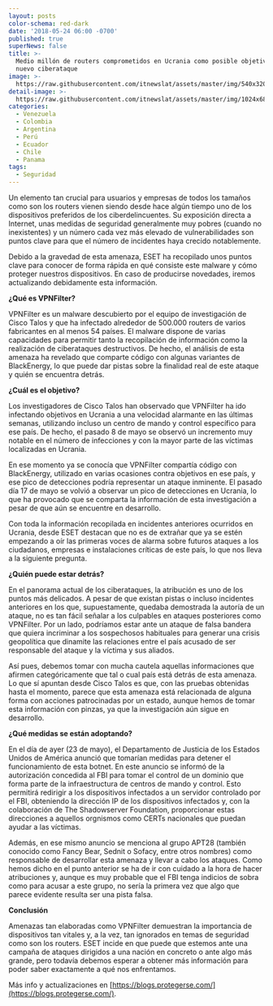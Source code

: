 ```yaml
---
layout: posts
color-schema: red-dark
date: '2018-05-24 06:00 -0700'
published: true
superNews: false
title: >-
  Medio millón de routers comprometidos en Ucrania como posible objetivo de un
  nuevo ciberataque
image: >-
  https://raw.githubusercontent.com/itnewslat/assets/master/img/540x320/Router-Hackers-p.jpg
detail-image: >-
  https://raw.githubusercontent.com/itnewslat/assets/master/img/1024x680/Router-Hackers-g.jpg
categories:
  - Venezuela
  - Colombia
  - Argentina
  - Perú
  - Ecuador
  - Chile
  - Panama
tags:
  - Seguridad
---
```

Un elemento tan crucial para usuarios y empresas de todos los tamaños como son los routers vienen siendo desde hace algún tiempo uno de los dispositivos preferidos de los ciberdelincuentes. Su exposición directa a Internet, unas medidas de seguridad generalmente muy pobres (cuando no inexistentes) y un número cada vez más elevado de vulnerabilidades son puntos clave para que el número de incidentes haya crecido notablemente.

Debido a la gravedad de esta amenaza, ESET ha recopilado unos puntos clave para conocer de forma rápida en qué consiste este malware y cómo proteger nuestros dispositivos. En caso de producirse novedades, iremos actualizando debidamente esta información.

**¿Qué es VPNFilter?**

VPNFilter es un malware descubierto por el equipo de investigación de Cisco Talos y que ha infectado alrededor de 500.000 routers de varios fabricantes en al menos 54 países. El malware dispone de varias capacidades para permitir tanto la recopilación de información como la realización de ciberataques destructivos.  De hecho, el análisis de esta amenaza ha revelado que comparte código con algunas variantes de BlackEnergy, lo que puede dar pistas sobre la finalidad real de este ataque y quién se encuentra detrás.

**¿Cuál es el objetivo?**

Los investigadores de Cisco Talos han observado que VPNFilter ha ido infectando objetivos en Ucrania a una velocidad alarmante en las últimas semanas, utilizando incluso un centro de mando y control específico para ese país. De hecho, el pasado 8 de mayo se observó un incremento muy notable en el número de infecciones y con la mayor parte de las víctimas localizadas en Ucrania.

En ese momento ya se conocía que VPNFilter compartía código con BlackEnergy, utilizado en varias ocasiones contra objetivos en ese país, y ese pico de detecciones podría representar un ataque inminente. El pasado día 17 de mayo se volvió a observar un pico de detecciones en Ucrania, lo que ha provocado que se comparta la información de esta investigación a pesar de que aún se encuentre en desarrollo.

Con toda la información recopilada en incidentes anteriores ocurridos en Ucrania, desde ESET destacan que no es de extrañar que ya se estén empezando a oír las primeras voces de alarma sobre futuros ataques a los ciudadanos, empresas e instalaciones críticas de este país, lo que nos lleva a la siguiente pregunta.

**¿Quién puede estar detrás?**

En el panorama actual de los ciberataques, la atribución es uno de los puntos más delicados. A pesar de que existan pistas o incluso incidentes anteriores en los que, supuestamente, quedaba demostrada la autoría de un ataque, no es tan fácil señalar a los culpables en ataques posteriores como VPNFilter. Por un lado, podríamos estar ante un ataque de falsa bandera que quiera incriminar a los sospechosos habituales para generar una crisis geopolítica que dinamite las relaciones entre el país acusado de ser responsable del ataque y la víctima y sus aliados.

Así pues, debemos tomar con mucha cautela aquellas informaciones que afirmen categóricamente que tal o cual país está detrás de esta amenaza. Lo que sí apuntan desde Cisco Talos es que, con las pruebas obtenidas hasta el momento, parece que esta amenaza está relacionada de alguna forma con acciones patrocinadas por un estado, aunque hemos de tomar esta información con pinzas, ya que la investigación aún sigue en desarrollo.

**¿Qué medidas se están adoptando?**

En el día de ayer (23 de mayo), el Departamento de Justicia de los Estados Unidos de América anunció que tomarían medidas para detener el funcionamiento de esta botnet. En este anuncio se informó de la autorización concedida al FBI para tomar el control de un dominio que forma parte de la infraestructura de centros de mando y control. Esto permitirá redirigir a los dispositivos infectados a un servidor controlado por el FBI, obteniendo la dirección IP de los dispositivos infectados y, con la colaboración de The Shadowserver Foundation, proporcionar estas direcciones a aquellos orgnismos como CERTs nacionales que puedan ayudar a las víctimas.

Además, en ese mismo anuncio se menciona al grupo APT28 (también conocido como Fancy Bear, Sednit o Sofacy, entre otros nombres) como responsable de desarrollar esta amenaza y llevar a cabo los ataques. Como hemos dicho en el punto anterior se ha de ir con cuidado a la hora de hacer atribuciones y, aunque es muy probable que el FBI tenga indicios de sobra como para acusar a este grupo, no sería la primera vez que algo que parece evidente resulta ser una pista falsa.

**Conclusión**

Amenazas tan elaboradas como VPNFilter demuestran la importancia de dispositivos tan vitales y, a la vez, tan ignorados en temas de seguridad como son los routers. ESET incide en que puede que estemos ante una campaña de ataques dirigidos a una nación en concreto o ante algo más grande, pero todavía debemos esperar a obtener más información para poder saber exactamente a qué nos enfrentamos.

Más info y actualizaciones en [https://blogs.protegerse.com/](https://blogs.protegerse.com/).